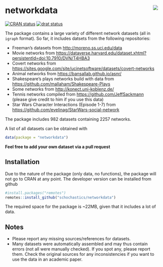 
<!-- README.md is generated from README.Rmd. Please edit that file -->

# networkdata <img src="man/figures/logo.png" align="right"/>

<!-- badges: start -->

[![CRAN
status](https://www.r-pkg.org/badges/version/networkdata)](https://cran.r-project.org/package=networkdata)
[![drat
status](https://img.shields.io/badge/networks-2257-green.svg)](https://github.com/schochastics/networkdata)
<!-- badges: end -->

The package contains a large variety of different network datasets (all
in `igraph` format). So far, it includes datsets from the following
repositories:

-   Freeman’s datasets from <http://moreno.ss.uci.edu/data>
-   Movie networks from
    <https://dataverse.harvard.edu/dataset.xhtml?persistentId=doi:10.7910/DVN/T4HBA3>
-   Covert networks from
    <https://sites.google.com/site/ucinetsoftware/datasets/covert-networks>
-   Animal networks from <https://bansallab.github.io/asnr/>
-   Shakespeare’s plays networks build with data from
    <https://github.com/mallaham/Shakespeare-Plays>
-   Some networks from <http://konect.uni-koblenz.de/>
-   Tennis networks compiled from <https://github.com/JeffSackmann>
    (please give credit to him if you use this data)
-   Star Wars Character Interactions (Episode 1-7) from
    <https://github.com/evelinag/StarWars-social-network>

The package includes 982 datasets containing 2257 networks.

A list of all datasets can be obtained with

``` r
data(package = "networkdata")
```

**Feel free to add your own dataset via a pull request**

## Installation

Due to the nature of the package (only data, no functions), the package
will not go to CRAN at any point. The developer version can be installed
from github

``` r
#install.packages("remotes")
remotes::install_github("schochastics/networkdata")
```

The required space for the package is \~22MB, given that it includes a
lot of data.

## Notes

-   Please report any missing sources/references for datasets.
-   Many datasets were automatically assembled and may thus contain
    errors (not all were manually checked). If you spot any, please
    report them. Check the original sources for any inconsistencies if
    you want to use the data in an academic paper.
